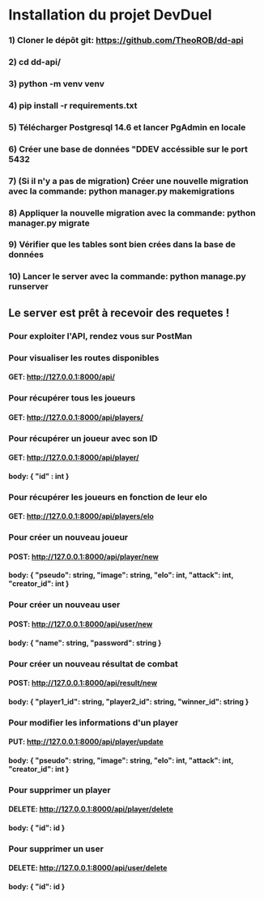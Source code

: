 # Installation du projet DevDuel

### 1) Cloner le dépôt git: https://github.com/TheoROB/dd-api

### 2) cd dd-api/

### 3) python -m venv venv

### 4) pip install -r requirements.txt

### 5) Télécharger Postgresql 14.6 et lancer PgAdmin en locale

### 6) Créer une base de données "DDEV accéssible sur le port 5432

### 7) (Si il n'y a pas de migration) Créer une nouvelle migration avec la commande: python manager.py makemigrations

### 8) Appliquer la nouvelle migration avec la commande: python manager.py migrate

### 9) Vérifier que les tables sont bien crées dans la base de données

### 10) Lancer le server avec la commande: python manage.py runserver

## Le server est prêt à recevoir des requetes !

### Pour exploiter l'API, rendez vous sur PostMan

### Pour visualiser les routes disponibles 
#### GET: http://127.0.0.1:8000/api/

### Pour récupérer tous les joueurs 
#### GET: http://127.0.0.1:8000/api/players/

### Pour récupérer un joueur avec son ID
#### GET: http://127.0.0.1:8000/api/player/
#### body: { "id" : int }

### Pour récupérer les joueurs en fonction de leur elo
#### GET: http://127.0.0.1:8000/api/players/elo

### Pour créer un nouveau joueur
#### POST: http://127.0.0.1:8000/api/player/new
#### body: { "pseudo": string, "image": string, "elo": int, "attack": int, "creator_id": int }

### Pour créer un nouveau user
#### POST: http://127.0.0.1:8000/api/user/new
#### body: { "name": string, "password": string }

### Pour créer un nouveau résultat de combat
#### POST: http://127.0.0.1:8000/api/result/new
#### body: { "player1_id": string, "player2_id": string, "winner_id": string }

### Pour modifier les informations d'un player
#### PUT: http://127.0.0.1:8000/api/player/update
#### body: { "pseudo": string, "image": string, "elo": int, "attack": int, "creator_id": int }

### Pour supprimer un player
#### DELETE: http://127.0.0.1:8000/api/player/delete
#### body: { "id": id }

### Pour supprimer un user
#### DELETE: http://127.0.0.1:8000/api/user/delete
#### body: { "id": id }
